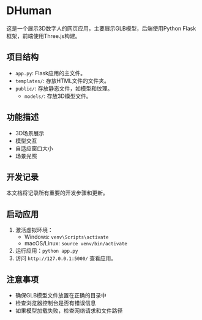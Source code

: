 # DHuman

这是一个展示3D数字人的网页应用，主要展示GLB模型，后端使用Python Flask框架，前端使用Three.js构建。
## 项目结构

- `app.py`: Flask应用的主文件。
- `templates/`: 存放HTML文件的文件夹。
- `public/`: 存放静态文件，如模型和纹理。
  - `models/`: 存放3D模型文件。

## 功能描述

- 3D场景展示
- 模型交互
- 自适应窗口大小
- 场景光照

## 开发记录

本文档将记录所有重要的开发步骤和更新。

## 启动应用

1. 激活虚拟环境：
   - Windows: `venv\Scripts\activate`
   - macOS/Linux: `source venv/bin/activate`
2. 运行应用：`python app.py`
3. 访问 `http://127.0.0.1:5000/` 查看应用。

## 注意事项

- 确保GLB模型文件放置在正确的目录中
- 检查浏览器控制台是否有错误信息
- 如果模型加载失败，检查网络请求和文件路径